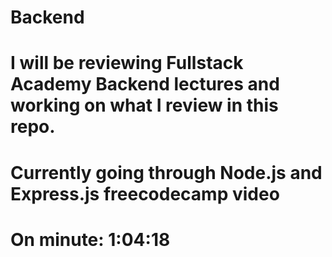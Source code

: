 # Backend

# I will be reviewing Fullstack Academy Backend lectures and working on what I review in this repo.

# Currently going through Node.js and Express.js freecodecamp video
# On minute: 1:04:18
